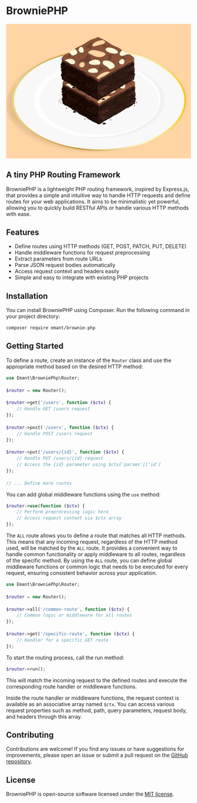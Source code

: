 # BrowniePHP

![brownie illustration](brownie.jpeg)

## A tiny PHP Routing Framework

BrowniePHP is a lightweight PHP routing framework, inspired by Express.js, that provides a simple and intuitive way to handle HTTP requests and define routes for your web applications. It aims to be minimalistic yet powerful, allowing you to quickly build RESTful APIs or handle various HTTP methods with ease.

## Features

- Define routes using HTTP methods (GET, POST, PATCH, PUT, DELETE)
- Handle middleware functions for request preprocessing
- Extract parameters from route URLs
- Parse JSON request bodies automatically
- Access request context and headers easily
- Simple and easy to integrate with existing PHP projects

## Installation

You can install BrowniePHP using Composer. Run the following command in your project directory:

```bash
composer require emant/brownie-php
```

## Getting Started

To define a route, create an instance of the `Router` class and use the appropriate method based on the desired HTTP method:

```php
use Emant\BrowniePhp\Router;

$router = new Router();

$router->get('/users', function ($ctx) {
    // Handle GET /users request
});

$router->post('/users', function ($ctx) {
    // Handle POST /users request
});

$router->put('/users/{id}', function ($ctx) {
    // Handle PUT /users/{id} request
    // Access the {id} parameter using $ctx['params']['id']
});

// ... Define more routes
```

You can add global middleware functions using the `use` method:

```php
$router->use(function ($ctx) {
    // Perform preprocessing logic here
    // Access request context via $ctx array
});
```

The `ALL` route allows you to define a route that matches all HTTP methods. This means that any incoming request, regardless of the HTTP method used, will be matched by the `ALL` route. It provides a convenient way to handle common functionality or apply middleware to all routes, regardless of the specific method. By using the `ALL` route, you can define global middleware functions or common logic that needs to be executed for every request, ensuring consistent behavior across your application.

```php
use Emant\BrowniePhp\Router;

$router = new Router();

$router->all('/common-route', function ($ctx) {
    // Common logic or middleware for all routes
});

$router->get('/specific-route', function ($ctx) {
    // Handler for a specific GET route
});
```

To start the routing process, call the run method:

```php
$router->run();
```

This will match the incoming request to the defined routes and execute the corresponding route handler or middleware functions.

Inside the route handler or middleware functions, the request context is available as an associative array named `$ctx`. You can access various request properties such as method, path, query parameters, request body, and headers through this array.

## Contributing

Contributions are welcome! If you find any issues or have suggestions for improvements, please open an issue or submit a pull request on the [GitHub repository](https://github.com/Em-Ant/brownie-php).

## License

BrowniePHP is open-source software licensed under the [MIT license](https://opensource.org/license/mit/).
